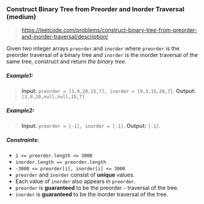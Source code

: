### Construct Binary Tree from Preorder and Inorder Traversal (medium)

> https://leetcode.com/problems/construct-binary-tree-from-preorder-and-inorder-traversal/description/

Given two integer arrays `preorder` and `inorder` where `preorder` is the preorder traversal of a binary tree and `inorder` is the inorder traversal of the same tree, construct and return _the binary tree_.

##### Example1:

> **Input:** `preorder = [3,9,20,15,7], inorder = [9,3,15,20,7]`.
> **Output:** `[3,9,20,null,null,15,7]`

##### Example2:

> **Input:** `preorder = [-1], inorder = [-1]`.
> **Output:** `[-1]`.

##### Constraints:

- `1 <= preorder.length <= 3000`
- `inorder.length == preorder.length`
- `-3000 <= preorder[i], inorder[i] <= 3000`
- `preorder` and `inorder` consist of **unique** values.
- Each value of `inorder` also appears in `preorder`.
- `preorder` is **guaranteed** to be the preorder - traversal of the tree.
- `inorder` is **guaranteed** to be the inorder traversal of the tree.
